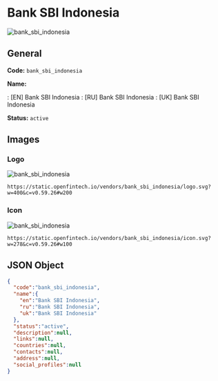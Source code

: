 
# Bank SBI Indonesia 
![bank_sbi_indonesia](https://static.openfintech.io/vendors/bank_sbi_indonesia/logo.svg?w=400&c=v0.59.26#w200)  

## General 
 
**Code:** `bank_sbi_indonesia` 
 
**Name:** 
 
:	[EN] Bank SBI Indonesia 
:	[RU] Bank SBI Indonesia 
:	[UK] Bank SBI Indonesia 
 
**Status:** `active` 
 

## Images 

### Logo 
 
![bank_sbi_indonesia](https://static.openfintech.io/vendors/bank_sbi_indonesia/logo.svg?w=400&c=v0.59.26#w200)  

```
https://static.openfintech.io/vendors/bank_sbi_indonesia/logo.svg?w=400&c=v0.59.26#w200
```  

### Icon 
 
![bank_sbi_indonesia](https://static.openfintech.io/vendors/bank_sbi_indonesia/icon.svg?w=278&c=v0.59.26#w100)  

```
https://static.openfintech.io/vendors/bank_sbi_indonesia/icon.svg?w=278&c=v0.59.26#w100
```  

## JSON Object 

```json
{
  "code":"bank_sbi_indonesia",
  "name":{
    "en":"Bank SBI Indonesia",
    "ru":"Bank SBI Indonesia",
    "uk":"Bank SBI Indonesia"
  },
  "status":"active",
  "description":null,
  "links":null,
  "countries":null,
  "contacts":null,
  "address":null,
  "social_profiles":null
}
```  
